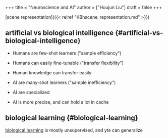 +++
title = "Neuroscience and AI"
author = ["Houjun Liu"]
draft = false
+++

[scene representation]({{< relref "KBhscene_representation.md" >}})


## artificial vs biological intelligence {#artificial-vs-biological-intelligence}

-   Humans are few-shot learners ("sample efficiency")
-   Humans can easily fine-tunable ("transfer flexibility")
-   Human knowledge can transfer easily

-   AI are many-shot learners ("sample inefficiency")
-   AI are specialized
-   AI is more precise, and can hold a lot in cache


## biological learning {#biological-learning}

[biological learning](#biological-learning) is mostly unsupervised, and yte can generalize